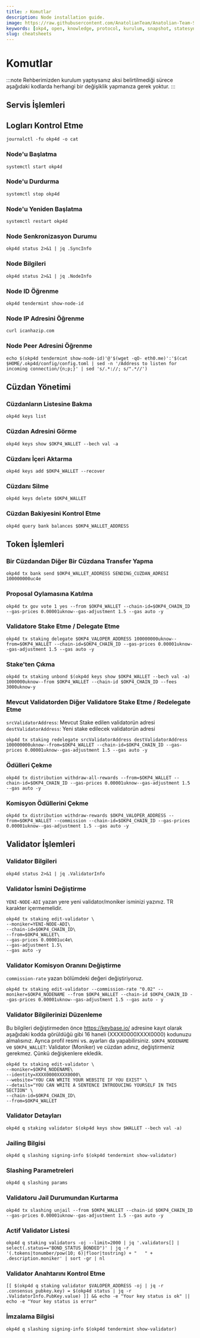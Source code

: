 ```yaml
---
title: ⤴️ Komutlar
description: Node installation guide.
image: https://raw.githubusercontent.com/AnatolianTeam/Anatolian-Team-Services/main/i18n/tr/docusaurus-plugin-content-docs/current/Testnet/Cosmos-Ecosystem/okp4/img/OKP4-Service-Cover.jpg
keywords: [okp4, open, knowledge, protocol, kurulum, snapshot, statesync, güncelleme]
slug: cheatsheets
---
```


# Komutlar
:::note
Rehberimizden kurulum yaptıysanız aksi belirtilmediği sürece aşağıdaki kodlarda herhangi bir değişiklik yapmanıza gerek yoktur.
:::

## Servis İşlemleri 

## Logları Kontrol Etme 
```
journalctl -fu okp4d -o cat
```

### Node'u Başlatma
```
systemctl start okp4d
```

### Node'u Durdurma
```
systemctl stop okp4d
```

### Node'u Yeniden Başlatma
```
systemctl restart okp4d
```

### Node Senkronizasyon Durumu
```
okp4d status 2>&1 | jq .SyncInfo
```

### Node Bilgileri
```
okp4d status 2>&1 | jq .NodeInfo
```

### Node ID Öğrenme
```
okp4d tendermint show-node-id
```

### Node IP Adresini Öğrenme
```
curl icanhazip.com
```

### Node Peer Adresini Öğrenme
```
echo $(okp4d tendermint show-node-id)'@'$(wget -qO- eth0.me)':'$(cat $HOME/.okp4d/config/config.toml | sed -n '/Address to listen for incoming connection/{n;p;}' | sed 's/.*://; s/".*//')
```

## Cüzdan Yönetimi

### Cüzdanların Listesine Bakma
```
okp4d keys list
```

### Cüzdan Adresini Görme
```
okp4d keys show $OKP4_WALLET --bech val -a
```

### Cüzdanı İçeri Aktarma
```
okp4d keys add $OKP4_WALLET --recover
```

### Cüzdanı Silme
```
okp4d keys delete $OKP4_WALLET
```

### Cüzdan Bakiyesini Kontrol Etme
```
okp4d query bank balances $OKP4_WALLET_ADDRESS
```

## Token İşlemleri

### Bir Cüzdandan Diğer Bir Cüzdana Transfer Yapma
```
okp4d tx bank send $OKP4_WALLET_ADDRESS SENDING_CUZDAN_ADRESI 100000000uc4e
```

### Proposal Oylamasına Katılma
```
okp4d tx gov vote 1 yes --from $OKP4_WALLET --chain-id=$OKP4_CHAIN_ID --gas-prices 0.00001uknow--gas-adjustment 1.5 --gas auto -y
```

### Validatore Stake Etme / Delegate Etme
```
okp4d tx staking delegate $OKP4_VALOPER_ADDRESS 100000000uknow--from=$OKP4_WALLET --chain-id=$OKP4_CHAIN_ID --gas-prices 0.00001uknow--gas-adjustment 1.5 --gas auto -y
```

### Stake'ten Çıkma
```
okp4d tx staking unbond $(okp4d keys show $OKP4_WALLET --bech val -a) 1000000uknow--from $OKP4_WALLET --chain-id $OKP4_CHAIN_ID --fees 3000uknow-y
```

### Mevcut Validatorden Diğer Validatore Stake Etme / Redelegate Etme
`srcValidatorAddress`: Mevcut Stake edilen validatorün adresi
`destValidatorAddress`: Yeni stake edilecek validatorün adresi
```
okp4d tx staking redelegate srcValidatorAddress destValidatorAddress 100000000uknow--from=$OKP4_WALLET --chain-id=$OKP4_CHAIN_ID --gas-prices 0.00001uknow--gas-adjustment 1.5 --gas auto -y
```

### Ödülleri Çekme
```
okp4d tx distribution withdraw-all-rewards --from=$OKP4_WALLET --chain-id=$OKP4_CHAIN_ID --gas-prices 0.00001uknow--gas-adjustment 1.5 --gas auto -y
```

### Komisyon Ödüllerini Çekme
```
okp4d tx distribution withdraw-rewards $OKP4_VALOPER_ADDRESS --from=$OKP4_WALLET --commission --chain-id=$OKP4_CHAIN_ID --gas-prices 0.00001uknow--gas-adjustment 1.5 --gas auto -y
```

## Validator İşlemleri

### Validator Bilgileri
```
okp4d status 2>&1 | jq .ValidatorInfo
```

### Validator İsmini Değiştirme
`YENI-NODE-ADI` yazan yere yeni validator/moniker isminizi yazınız. TR karakter içermemelidir.
```
okp4d tx staking edit-validator \
--moniker=YENI-NODE-ADI\
--chain-id=$OKP4_CHAIN_ID\
--from=$OKP4_WALLET\
--gas-prices 0.00001uc4e\
--gas-adjustment 1.5\
--gas auto -y
```

### Validator Komisyon Oranını Değiştirme
`commission-rate` yazan bölümdeki değeri değiştiriyoruz.
```
okp4d tx staking edit-validator --commission-rate "0.02" --moniker=$OKP4_NODENAME --from $OKP4_WALLET --chain-id $OKP4_CHAIN_ID --gas-prices 0.00001uknow--gas-adjustment 1.5 --gas auto - y
```

### Validator Bilgilerinizi Düzenleme
Bu bilgileri değiştirmeden önce https://keybase.io/ adresine kayıt olarak aşağıdaki kodda görüldüğü gibi 16 haneli (XXXX0000XXXX0000) kodunuzu almalısınız. Ayrıca profil resmi vs. ayarları da yapabilirsiniz. 
`$OKP4_NODENAME` ve `$OKP4_WALLET`: Validator (Moniker) ve cüzdan adınız, değiştirmeniz gerekmez. Çünkü değişkenlere ekledik.
```
okp4d tx staking edit-validator \
--moniker=$OKP4_NODENAME\
--identity=XXXX0000XXXX0000\
--website="YOU CAN WRITE YOUR WEBSITE IF YOU EXIST" \
--details="YOU CAN WRITE A SENTENCE INTRODUCING YOURSELF IN THIS SECTION" \
--chain-id=$OKP4_CHAIN_ID\
--from=$OKP4_WALLET
```

### Validator Detayları
```
okp4d q staking validator $(okp4d keys show $WALLET --bech val -a)
```

### Jailing Bilgisi
```
okp4d q slashing signing-info $(okp4d tendermint show-validator)
```

### Slashing Parametreleri
```
okp4d q slashing params
```

### Validatoru Jail Durumundan Kurtarma 
```
okp4d tx slashing unjail --from $OKP4_WALLET --chain-id $OKP4_CHAIN_ID --gas-prices 0.00001uknow--gas-adjustment 1.5 --gas auto -y
```

### Actif Validator Listesi
```
okp4d q staking validators -oj --limit=2000 | jq '.validators[] | select(.status=="BOND_STATUS_BONDED")' | jq -r '(.tokens|tonumber/pow(10; 6)|floor|tostring) + " 	 " + .description.moniker' | sort -gr | nl
```

### Validator Anahtarını Kontrol Etme
```
[[ $(okp4d q staking validator $VALOPER_ADDRESS -oj | jq -r .consensus_pubkey.key) = $(okp4d status | jq -r .ValidatorInfo.PubKey.value) ]] && echo -e "Your key status is ok" || echo -e "Your key status is error"
```

### İmzalama Bilgisi
```
okp4d q slashing signing-info $(okp4d tendermint show-validator)
```